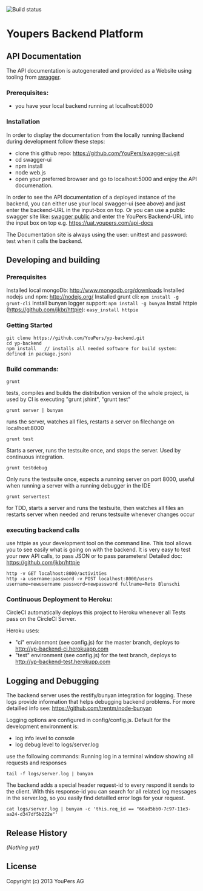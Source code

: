 ![Build status](https://circleci.com/gh/youpers/yp-backend.png?circle-token=:circle-token)

# Youpers Backend Platform


## API Documentation

The API documentation is autogenerated and provided as a Website using tooling from  [swagger](https://developers.helloreverb.com/swagger/).

### Prerequisites:
- you have your local backend running at localhost:8000

### Installation
In order to display the documentation from the locally running Backend during development follow these steps:

- clone this github repo: https://github.com/YouPers/swagger-ui.git
- cd swagger-ui
- npm install
- node web.js
- open your preferred browser and go to localhost:5000 and enjoy the API documenation.

In order to see the API documentation of a deployed instance of the backend, you can either use your local swagger-ui (see
above) and just enter the backend-URL in the input-box on top. Or you can use a public swagger site like:
[swagger public](http://petstore.swagger.wordnik.com/) and enter the YouPers Backend-URL into the input box on
top e.g. https://uat.youpers.com/api-docs

The Documentation site is always using the user: unittest and password: test when it calls the backend.

## Developing and building

### Prerequisites

Installed local mongoDb: http://www.mongodb.org/downloads
Installed nodejs und npm: http://nodejs.org/
Installed grunt cli: `npm install -g grunt-cli`
Install bunyan logger support:  `npm install -g bunyan`
Install httpie (https://github.com/jkbr/httpie): `easy_install httpie`

### Getting Started
    git clone https://github.com/YouPers/yp-backend.git
    cd yp-backend
    npm install   // installs all needed software for build system: defined in package.json)

### Build commands:

    grunt
tests, compiles and builds the distribution version of the whole project, is used by CI
is executing "grunt jshint", "grunt test"

    grunt server | bunyan
runs the server, watches all files, restarts a server on filechange on localhost:8000

    grunt test
Starts a server, runs the testsuite once, and stops the server. Used by continuous integration.

    grunt testdebug
Only runs the testsuite once, expects a running server on port 8000, useful when running a server with a running debugger
in the IDE

    grunt servertest
for TDD, starts a server and runs the testsuite, then watches all files an restarts server when needed and reruns
testsuite whenever changes occur


### executing backend calls

use httpie as your development tool on the command line. This tool allows you to see easily what is going on with the backend.
It is very easy to test your new API calls, to pass JSON or to pass parameters!
Detailed doc: https://github.com/jkbr/httpie

    http -v GET localhost:8000/activities
    http -a username:password -v POST localhost:8000/users username=newusername password=newpassword fullname=Reto Blunschi

### Continuous Deployment to Heroku:

CircleCI automatically deploys this project to Heroku whenever all Tests pass on the CircleCI Server.

Heroku uses:

- "ci" environmont (see config.js) for the master branch, deploys to http://yp-backend-ci.herokuapp.com
- "test" environment (see config.js) for the test branch, deploys to http://yp-backend-test.herokupp.com

## Logging and Debugging

The backend server uses the restify/bunyan integration for logging. These logs provide information that
helps debugging backend problems. For more detailled info see: https://github.com/trentm/node-bunyan

Logging options are configured in config/config.js. Default for the development environment is:

- log info level to console
- log debug level to logs/server.log

use the following commands:
Running log in a terminal window showing all requests and responses

    tail -f logs/server.log | bunyan

The backend adds a special header request-id to every respond it sends to the client. With this response-id you
can search for all related log messages in the server.log, so you easily find detailled error logs for your request.

    cat logs/server.log | bunyan -c 'this.req_id == "66ad5bb0-7c97-11e3-aa24-d347df5b222e"'


## Release History
_(Nothing yet)_

## License
Copyright (c) 2013 YouPers AG
